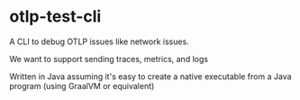 # otlp-test-cli

A CLI to debug OTLP issues like network issues.

We want to support sending traces, metrics, and logs

Written in Java assuming it's easy to create a native executable from a Java program (using GraalVM or equivalent)